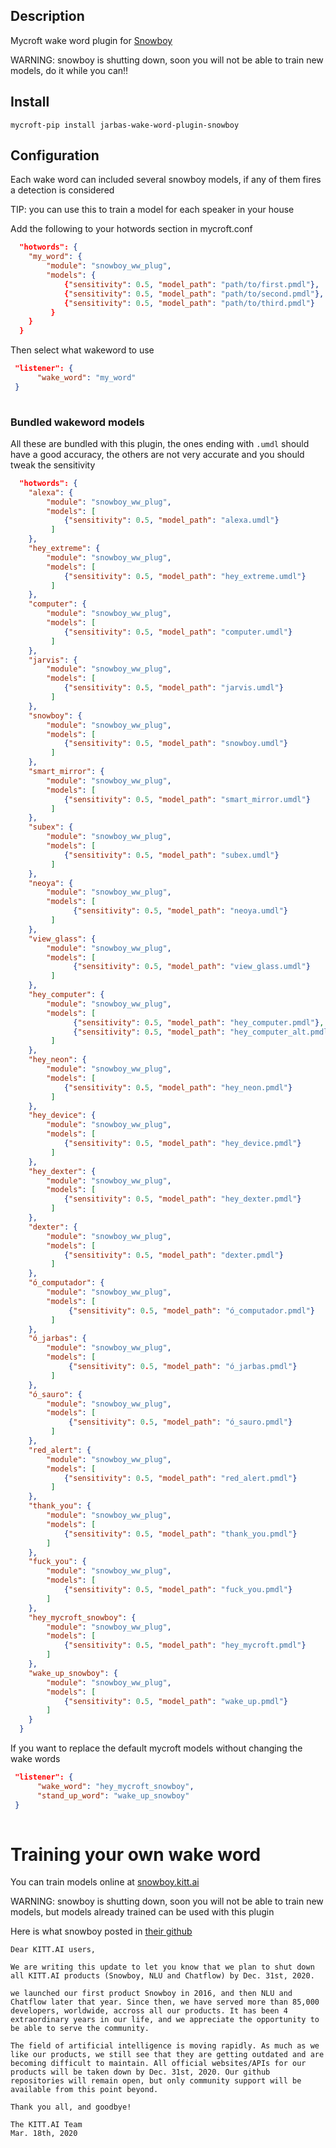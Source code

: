 ## Description
Mycroft wake word plugin for [Snowboy](https://snowboy.kitt.ai/)

WARNING: snowboy is shutting down, soon you will not be able to train new models, do it while you can!!

## Install

`mycroft-pip install jarbas-wake-word-plugin-snowboy`

## Configuration

Each wake word can included several snowboy models, if any of them fires a detection is considered

TIP: you can use this to train a model for each speaker in your house

Add the following to your hotwords section in mycroft.conf

```json
  "hotwords": {
    "my_word": {
        "module": "snowboy_ww_plug",
        "models": {
            {"sensitivity": 0.5, "model_path": "path/to/first.pmdl"},
            {"sensitivity": 0.5, "model_path": "path/to/second.pmdl"},
            {"sensitivity": 0.5, "model_path": "path/to/third.pmdl"}
         }
    }
  }
```

Then select what wakeword to use

```json
 "listener": {
      "wake_word": "my_word"
 }
 
```

### Bundled wakeword models

All these are bundled with this plugin, the ones ending with ```.umdl``` should have a good accuracy, the others are not very accurate and you should tweak the sensitivity

```json
  "hotwords": {
    "alexa": {
        "module": "snowboy_ww_plug",
        "models": [
            {"sensitivity": 0.5, "model_path": "alexa.umdl"}
         ]
    },
    "hey_extreme": {
        "module": "snowboy_ww_plug",
        "models": [
            {"sensitivity": 0.5, "model_path": "hey_extreme.umdl"}
         ]
    },
    "computer": {
        "module": "snowboy_ww_plug",
        "models": [
            {"sensitivity": 0.5, "model_path": "computer.umdl"}
         ]
    },
    "jarvis": {
        "module": "snowboy_ww_plug",
        "models": [
            {"sensitivity": 0.5, "model_path": "jarvis.umdl"}
         ]
    },
    "snowboy": {
        "module": "snowboy_ww_plug",
        "models": [
            {"sensitivity": 0.5, "model_path": "snowboy.umdl"}
         ]
    },
    "smart_mirror": {
        "module": "snowboy_ww_plug",
        "models": [
            {"sensitivity": 0.5, "model_path": "smart_mirror.umdl"}
         ]
    },
    "subex": {
        "module": "snowboy_ww_plug",
        "models": [
            {"sensitivity": 0.5, "model_path": "subex.umdl"}
         ]
    },
    "neoya": {
        "module": "snowboy_ww_plug",
        "models": [
              {"sensitivity": 0.5, "model_path": "neoya.umdl"}
         ]
    },
    "view_glass": {
        "module": "snowboy_ww_plug",
        "models": [
              {"sensitivity": 0.5, "model_path": "view_glass.umdl"}
         ]
    },
    "hey_computer": {
        "module": "snowboy_ww_plug",
        "models": [
              {"sensitivity": 0.5, "model_path": "hey_computer.pmdl"},
              {"sensitivity": 0.5, "model_path": "hey_computer_alt.pmdl"}
         ]
    },
    "hey_neon": {
        "module": "snowboy_ww_plug",
        "models": [
            {"sensitivity": 0.5, "model_path": "hey_neon.pmdl"}
         ]
    },
    "hey_device": {
        "module": "snowboy_ww_plug",
        "models": [
            {"sensitivity": 0.5, "model_path": "hey_device.pmdl"}
         ]
    },
    "hey_dexter": {
        "module": "snowboy_ww_plug",
        "models": [
            {"sensitivity": 0.5, "model_path": "hey_dexter.pmdl"}
         ]
    },
    "dexter": {
        "module": "snowboy_ww_plug",
        "models": [
            {"sensitivity": 0.5, "model_path": "dexter.pmdl"}
         ]
    },
    "ó_computador": {
        "module": "snowboy_ww_plug",
        "models": [
             {"sensitivity": 0.5, "model_path": "ó_computador.pmdl"}
         ]
    },
    "ó_jarbas": {
        "module": "snowboy_ww_plug",
        "models": [
             {"sensitivity": 0.5, "model_path": "ó_jarbas.pmdl"}
         ]
    },
    "ó_sauro": {
        "module": "snowboy_ww_plug",
        "models": [
             {"sensitivity": 0.5, "model_path": "ó_sauro.pmdl"}
         ]
    },
    "red_alert": {
        "module": "snowboy_ww_plug",
        "models": [
            {"sensitivity": 0.5, "model_path": "red_alert.pmdl"}
         ]
    },
    "thank_you": {
        "module": "snowboy_ww_plug",
        "models": [
            {"sensitivity": 0.5, "model_path": "thank_you.pmdl"}
        ]
    },
    "fuck_you": {
        "module": "snowboy_ww_plug",
        "models": [
            {"sensitivity": 0.5, "model_path": "fuck_you.pmdl"}
        ]
    },
    "hey_mycroft_snowboy": {
        "module": "snowboy_ww_plug",
        "models": [
            {"sensitivity": 0.5, "model_path": "hey_mycroft.pmdl"}
        ]
    },
    "wake_up_snowboy": {
        "module": "snowboy_ww_plug",
        "models": [
            {"sensitivity": 0.5, "model_path": "wake_up.pmdl"}
        ]
    }
  }
```

If you want to replace the default mycroft models without changing the wake words

```json
 "listener": {
      "wake_word": "hey_mycroft_snowboy",
      "stand_up_word": "wake_up_snowboy"
 }
 
```

# Training your own wake word

You can train models online at [snowboy.kitt.ai](https://snowboy.kitt.ai/)

WARNING: snowboy is shutting down, soon you will not be able to train new models, but models already trained can be used with this plugin

Here is what snowboy posted in [their github](https://github.com/Kitt-AI/snowboy)
    
    Dear KITT.AI users,
    
    We are writing this update to let you know that we plan to shut down all KITT.AI products (Snowboy, NLU and Chatflow) by Dec. 31st, 2020.
    
    we launched our first product Snowboy in 2016, and then NLU and Chatflow later that year. Since then, we have served more than 85,000 developers, worldwide, accross all our products. It has been 4 extraordinary years in our life, and we appreciate the opportunity to be able to serve the community.
    
    The field of artificial intelligence is moving rapidly. As much as we like our products, we still see that they are getting outdated and are becoming difficult to maintain. All official websites/APIs for our products will be taken down by Dec. 31st, 2020. Our github repositories will remain open, but only community support will be available from this point beyond.
    
    Thank you all, and goodbye!
    
    The KITT.AI Team
    Mar. 18th, 2020